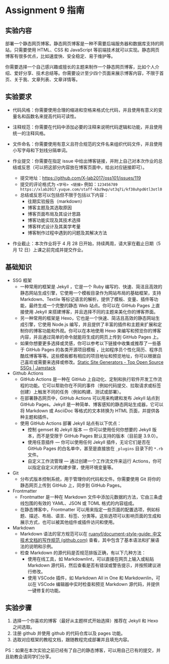 # Assignment 9 指南

## 实验内容

部署一个静态网页博客。静态网页博客是一种不需要后端服务器和数据库支持的网站，只需要使用 HTML、CSS 和 JavaScript 等前端技术就可以实现。静态网页博客有很多优点，比如速度快、安全稳定、易于维护等。

你需要选择一个自己感兴趣或擅长的主题来制作一个静态网页博客，比如个人介绍、爱好分享、技术总结等。你需要设计至少四个页面来展示博客内容，不限于首页、关于我、文章列表、文章详情等。

## 实验要求

- 代码风格：你需要使用合理的缩进和空格来格式化代码，并且使用有意义的变量名和函数名来提高代码可读性。
- 注释规范：你需要在代码中添加必要的注释来说明代码逻辑和功能，并且使用统一的注释风格。
- 文件命名：你需要使用有意义且符合规范的文件名来组织代码文件，并且使用小写字母和下划线分隔单词。

- 作业提交：你需要在指定 issue 中给出博客链接，并附上自己对本次作业的总结或反思（可以把这部分内容放在博客页面中，给出对应链接即可）。
  - 提交地址：<https://github.com/X-lab2017/oss101/issues/119>
  - 提交的评论格式为 `<学号> <链接>` 例如：`123456789 https://xlab2017.yuque.com/staff-kbz9wp/ut3q7i/kf38uhpd6tl3otl0`
  - 总结或反思可以包括但不限于包括以下内容：
    - 往期实验报告（markdown）
    - 博客主题及其选取原因
    - 博客页面布局及其设计思路
    - 博客功能实现及其技术选择
    - 博客样式设计及其美学考量
    - 博客制作过程中遇到的问题及其解决方法
- 作业截止：本次作业将于 4 月 28 日开始，持续两周，请大家在截止日期（5 月 12 日）上课之前完成并提交作业。

## 基础知识

- SSG 框架
  - 一种常用的框架是 Jekyll ，它是一个 Ruby 编写的、快速、简洁且高效的静态网站生成引擎，它使用一个模板目录作为网站布局的基础框架，支持 Markdown、Textile 等标记语言的解析，提供了模板、变量、插件等功能，最终生成一个完整的静态 Web 站点。你可以在 GitHub Pages 上直接使用 Jekyll 来搭建博客，并且选择不同的主题来美化你的博客界面。
  - 另一种常用的框架是 Hexo，它也是一个快速、简洁且高效的静态网站生成引擎，它使用 Node.js 编写，并且提供了丰富的插件和主题来扩展和定制你的博客功能和外观。你可以在本地使用 Hexo 来编写和预览你的博客内容，并且通过简单的命令就能将生成的网页上传到 GitHub Pages 上。
  - 如果你想要更多选择或灵感，你可以参考以下链接中收集或推荐了一些基于 GitHub Pages 的各类开源项目模板 ，比如程序员个性化简历、程序员酷炫博客等等。这些模板都有相应的项目地址和预览地址，你可以根据自己喜欢或需要来选择或修改。[Static Site Generators - Top Open Source SSGs | Jamstack](https://jamstack.org/generators/)
- Github Actions
  - GitHub Actions 是一种在 GitHub 上自动化、定制和执行软件开发工作流程的功能。它可以帮助你在不同的事件（例如代码提交、拉取请求或标签创建）上触发不同的任务（例如构建、测试或部署）。
  - 在部署静态网页中，GitHub Actions 可以用来构建和发布 Jekyll 站点到 GitHub Pages。Jekyll 是一种简单、博客感知的静态网站生成器，它可以将 Markdown 或 AsciiDoc 等格式的文本转换为 HTML 页面，并提供各种主题和插件。
  - 使用 GitHub Actions 部署 Jekyll 站点有以下优点：
    - 控制 gemset 和 Jekyll 版本 — 你可以使用任何你想要的 Jekyll 版本，而不是受限于 GitHub Pages 默认支持的版本（目前是 3.9.0）。
    - 使用任意插件 — 你可以使用任何 Jekyll 插件，无论它们是否在 GitHub Pages 的白名单中，甚至是直接放在 `_plugins` 目录下的 `*.rb` 文件。
    - 自定义工作流管理 — 通过创建一个工作流文件来运行 Actions，你可以指定自定义的构建步骤，使用环境变量等。
- Git
  - 分布式版本控制系统，用于管理你的代码和文件。你需要使用 Git 将你的静态网页上传到 GitHub 上，同步到 GitHub Pages。
- Frontmatter
  - Frontmatter 是一种在 Markdown 文件中添加元数据的方法，它由三条虚线包围的有效的 YAML、JSON 或 TOML 格式的内容组成。
  - 在静态博客中，Frontmatter 可以用来指定一些页面的配置选项，例如标题、描述、布局、语言、标签、分类等。这些选项可以影响页面的生成和展示方式，也可以被其他组件或插件访问和使用。
- Markdown
  - Markdown 语法的官方规范可以在 [ruanyf/document-style-guide: 中文技术文档的写作规范 (github.com)](https://github.com/ruanyf/document-style-guide) 查看，其中包含了基本语法和扩展语法的说明和示例。
  - 检查 Markdown 的源代码是否规范排版正确，有以下几种方法：
    - 使用在线工具，如 Markdownlint，可以直接在网页上输入或粘贴 Markdown 源代码，然后查看是否有错误或警告提示，并按照建议进行修改。
    - 使用 VSCode 插件，如 Markdown All in One 和 Markdownlin，可以在 VSCode 编辑器中实时检查和预览 Markdown 源代码，并提供一键修复的功能。

## 实验步骤

1. 选择一个你喜欢的博客（最好从主题样式开始选择）推荐在 Jekyll 和 Hexo 之间选取。
2. 注册 github 并使用 github 的代码仓库以及 pages 功能。
3. 选取对应框架的教程文档，跟随教程完成部署并且填充内容。

PS：如果在本次实验之前已经有了自己的静态博客，可以用自己已有的提交，并且助教会请同学们分享。
